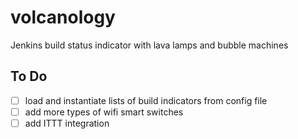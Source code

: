 # volcanology
Jenkins build status indicator with lava lamps and bubble machines

## To Do
- [ ] load and instantiate lists of build indicators from config file
- [ ] add more types of wifi smart switches
- [ ] add ITTT integration
